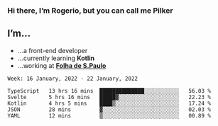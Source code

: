 ### Hi there, I’m Rogerio, but you can call me Pilker

## I’m…
- …a front-end developer
- …currently learning **Kotlin**
- …working at [**Folha de S.Paulo**](https://www.folha.com.br/)

<!--START_SECTION:waka-->
```text
Week: 16 January, 2022 - 22 January, 2022

TypeScript   13 hrs 16 mins  ██████████████░░░░░░░░░░░   56.03 % 
Svelte       5 hrs 16 mins   █████▓░░░░░░░░░░░░░░░░░░░   22.23 % 
Kotlin       4 hrs 5 mins    ████▒░░░░░░░░░░░░░░░░░░░░   17.24 % 
JSON         28 mins         ▓░░░░░░░░░░░░░░░░░░░░░░░░   02.03 % 
YAML         12 mins         ▒░░░░░░░░░░░░░░░░░░░░░░░░   00.89 % 
```
<!--END_SECTION:waka-->
